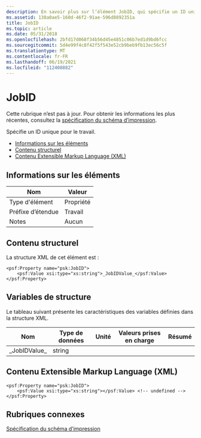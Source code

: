 ```yaml
---
description: En savoir plus sur l’élément JobID, qui spécifie un ID unique pour le travail. Pour obtenir les informations les plus récentes, consultez la spécification du schéma d’impression.
ms.assetid: 138a0ae5-160d-46f2-91ae-596d8892351a
title: JobID
ms.topic: article
ms.date: 05/31/2018
ms.openlocfilehash: 2bfd17d068f34b56d45e4851c06b7ed1d9bd6fcc
ms.sourcegitcommit: 5d4e99f4c8f42f5f543e52cb9beb9fb13ec56c5f
ms.translationtype: MT
ms.contentlocale: fr-FR
ms.lasthandoff: 06/19/2021
ms.locfileid: "112408882"
---
```

# <a name="jobid"></a>JobID

Cette rubrique n’est pas à jour. Pour obtenir les informations les plus récentes, consultez la [spécification du schéma d’impression](https://download.microsoft.com/download/D/E/C/DECA6E6B-3E81-48E7-B7EF-6D92A547D03C/print-schema-spec-2-0.zip).

Spécifie un ID unique pour le travail.

-   [Informations sur les éléments](#element-information)
-   [Contenu structurel](#structural-content)
-   [Contenu Extensible Markup Language (XML)](#extensible-markup-language-xml-content)

## <a name="element-information"></a>Informations sur les éléments



| Nom | Valeur |
|----------------------------|---------------------|
| Type d'élément <br/>   | Propriété<br/> |
| Préfixe d’étendue <br/> | Travail<br/>      |
| Notes <br/>          | Aucun<br/>     |



 

## <a name="structural-content"></a>Contenu structurel

La structure XML de cet élément est :

``` syntax
<psf:Property name="psk:JobID">
    <psf:Value xsi:type="xs:string">_JobIDValue_</psf:Value>
</psf:Property>
```

## <a name="structure-variables"></a>Variables de structure

Le tableau suivant présente les caractéristiques des variables définies dans la structure XML.



| Nom                      | Type de données         | Unité | Valeurs prises en charge | Résumé |
|---------------------------|-------------------|------|------------------|---------|
| \_JobIDValue\_<br/> | string<br/> |      |                  |         |



 

## <a name="extensible-markup-language-xml-content"></a>Contenu Extensible Markup Language (XML)

``` syntax
<psf:Property name="psk:JobID">
    <psf:Value xsi:type="xs:string"></psf:Value> <!-- undefined -->
</psf:Property>
```

## <a name="related-topics"></a>Rubriques connexes

<dl> <dt>

[Spécification du schéma d’impression](https://download.microsoft.com/download/D/E/C/DECA6E6B-3E81-48E7-B7EF-6D92A547D03C/print-schema-spec-2-0.zip)
</dt> </dl>

 

 





